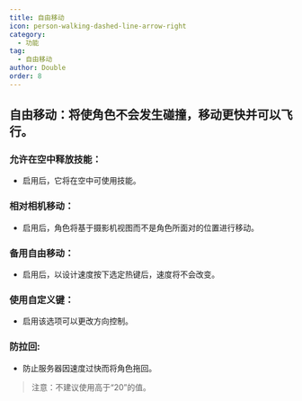 ```yaml
---
title: 自由移动
icon: person-walking-dashed-line-arrow-right
category:
  - 功能
tag:
  - 自由移动
author: Double
order: 8
---
```


## 自由移动：将使角色不会发生碰撞，移动更快并可以飞行。
### 允许在空中释放技能：
- 启用后，它将在空中可使用技能。
### 相对相机移动：
- 启用后，角色将基于摄影机视图而不是角色所面对的位置进行移动。
### 备用自由移动：
- 启用后，以设计速度按下选定热键后，速度将不会改变。
### 使用自定义键：
- 启用该选项可以更改方向控制。
### 防拉回:
- 防止服务器因速度过快而将角色拖回。
>注意：不建议使用高于“20”的值。

